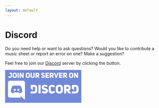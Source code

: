 ```yaml
---
layout: default
---
```


<h1>Discord</h1>

<p>Do you need help or want to ask questions? Would you like to contribute a music sheet or report an error on one? Make a suggestion?</p> 
Feel free to join our <a href="https://discord.gg/XHvs37T" target="_blank">Discord</a> server by clicking the button.

<a href="https://discord.gg/XHvs37T" target="_blank"><img src="./assets/images/join-discord.jpg"></a>
